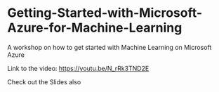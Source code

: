 # Getting-Started-with-Microsoft-Azure-for-Machine-Learning

A workshop on how to get started with Machine Learning on Microsoft Azure

Link to the video: https://youtu.be/N_rRk3TND2E

Check out the Slides also
